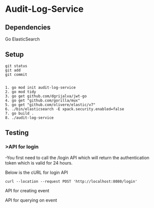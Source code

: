 # Audit-Log-Service

## Dependencies

Go 
ElasticSearch

## Setup

```
git status
git add
git commit


1. go mod init audit-log-service
2. go mod tidy
3. go get github.com/dgrijalva/jwt-go
4. go get "github.com/gorilla/mux"
5. go get "github.com/olivere/elastic/v7"
6. ./bin/elasticsearch -E xpack.security.enabled=false
7. go build .
8. ./audit-log-service
```
   

## Testing

### >API for login

-You first need to call the /login API which will return the authentication token which is valid for 24 hours.

Below is the cURL for login API

```curl --location --request POST 'http://localhost:8080/login'```

API for creating event


API for querying on event


